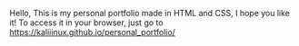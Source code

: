 Hello, This is my personal portfolio made in HTML and CSS, I hope you like it! To access it in your browser, just go to https://kaliiinux.github.io/personal_portfolio/
